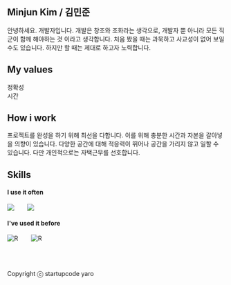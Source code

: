 ## Minjun Kim / 김민준

안녕하세요. 개발자입니다. 개발은 창조와 조화라는 생각으로, 개발자 뿐 아니라 모든 직군이 함께 해야하는 것 이라고 생각합니다.
처음 봤을 때는 과묵하고 사교성이 없어 보일 수도 있습니다. 하지만 할 때는 제대로 하고자 노력합니다.

## My values

정확성 <br />
시간 <br />

## How i work

프로젝트를 완성을 하기 위해 최선을 다합니다. 이를 위해 충분한 시간과 자본을 갈아넣을 의향이 있습니다.
다양한 공간에 대해 적응력이 뛰어나 공간을 가리지 않고 일할 수 있습니다. 다만 개인적으로는 자택근무를 선호합니다.

## Skills

#### I use it often

<div style="display:flex;gap:30px;flex-wrap:wrap;">
  <img src="https://img.shields.io/badge/Java-007396?style=for-the-badge&logo=Java&logoColor=white">
  <img src="https://img.shields.io/badge/Python-#3776AB?&style=for-the-badge&logo=Python&logoColor=white">
</div>

#### I've used it before

<div style="display:flex;gap:30px;flex-wrap:wrap;">
  <img alt="R" src ="https://img.shields.io/badge/R-#276DC3.svg?&style=for-the-badge&logo=R&logoColor=white"/>
  <img alt="R" src ="https://img.shields.io/badge/tensorflow-#FF6F00.svg?&style=for-the-badge&logo=tensorflow&logoColor=white"/>
</div>
<br />
<br />
<br />

Copyright ⓒ startupcode yaro
